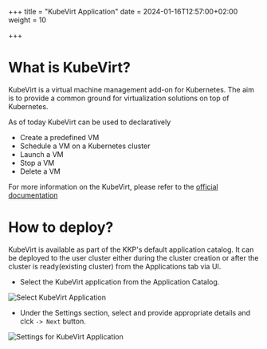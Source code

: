 +++
title = "KubeVirt Application"
date = 2024-01-16T12:57:00+02:00
weight = 10

+++

# What is KubeVirt?

KubeVirt is a virtual machine management add-on for Kubernetes. The aim is to provide a common ground for virtualization solutions on top of Kubernetes.

As of today KubeVirt can be used to declaratively

- Create a predefined VM
- Schedule a VM on a Kubernetes cluster
- Launch a VM
- Stop a VM
- Delete a VM

For more information on the KubeVirt, please refer to the [official documentation](https://kubevirt.io/)

# How to deploy?

KubeVirt is available as part of the KKP's default application catalog. 
It can be deployed to the user cluster either during the cluster creation or after the cluster is ready(existing cluster) from the Applications tab via UI.

* Select the KubeVirt application from the Application Catalog.

![Select KubeVirt Application](/img/kubermatic/common/applications/default-app-catalog/01-select-application-kubevirt-app.png)

* Under the Settings section, select and provide appropriate details and clck `-> Next` button.

![Settings for KubeVirt Application](/img/kubermatic/common/applications/default-app-catalog/02-settings-kubevirt-app.png)
